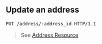## Update an address

```http
PUT /address/:address_id HTTP/1.1
```

> See <a href="#address">Address Resource</a>
